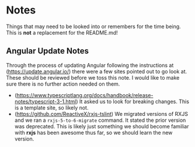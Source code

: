 # Notes

Things that may need to be looked into or remembers for the time being. This is **not** a replacement for the README.md!

## Angular Update Notes

Through the process of updating Angular following the instructions at (https://update.angular.io/) there were a few sites pointed out to go look at. These should be reviewed before we toss this note. I would like to make sure there is no further action needed on them.

- (https://www.typescriptlang.org/docs/handbook/release-notes/typescript-3-1.html) It asked us to look for breaking changes. This is a template site, so likely not.
- (https://github.com/ReactiveX/rxjs-tslint) We migrated versions of RXJS and we ran a `rxjs-5-to-6-migrate` command. It stated the prior version was deprecated. This is likely just something we should become familiar with **rxjs** has been awesome thus far, so we should learn the new version.
